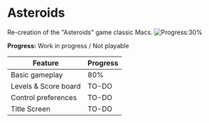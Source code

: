 # Asteroids
Re-creation of the "Asteroids" game classic Macs.
![Progress:30%](https://img.shields.io/badge/Progress-40%25-red)

**Progress:** Work in progress / Not playable

|     **Feature**      | **Progress** |
|----------------------|--------------|
| Basic gameplay       | 80%          |
| Levels & Score board | TO-DO        |
| Control preferences  | TO-DO        |
| Title Screen         | TO-DO        |
